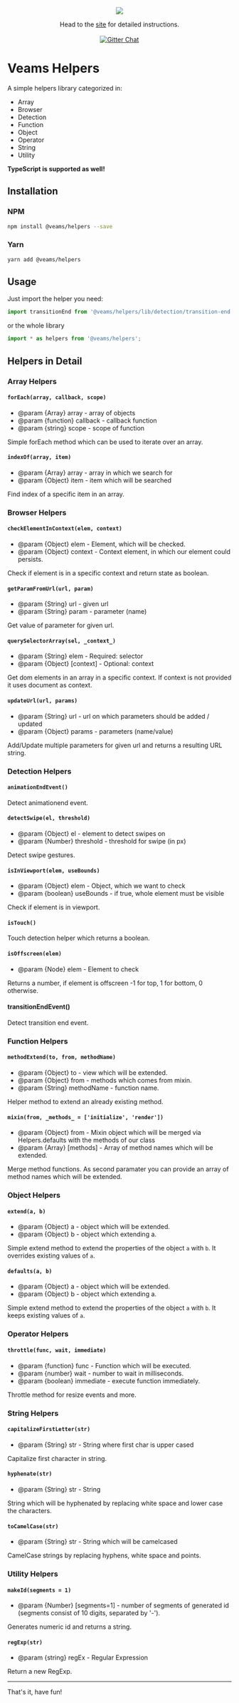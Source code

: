 <p align="center"><img src="https://www.veams.org/img/svg/icons/veams-std.svg"></p>
<p align="center">Head to the <a href="http://veams.org/">site</a> for detailed instructions.
<br><br>
<a href="https://gitter.im/Sebastian-Fitzner/Veams?utm_source=badge&utm_medium=badge&utm_campaign=pr-badge"><img src="https://badges.gitter.im/Sebastian-Fitzner/Veams.svg" alt="Gitter Chat" /></a></p>

# Veams Helpers

A simple helpers library categorized in: 
 
 - Array
 - Browser
 - Detection
 - Function
 - Object
 - Operator
 - String
 - Utility
 
 **TypeScript is supported as well!**
 
## Installation

### NPM

``` bash 
npm install @veams/helpers --save
```

### Yarn 

``` bash 
yarn add @veams/helpers
```

## Usage

Just import the helper you need: 

```js
import transitionEnd from '@veams/helpers/lib/detection/transition-end';
```

or the whole library 

```js
import * as helpers from '@veams/helpers';
```

## Helpers in Detail

### Array Helpers

#### `forEach(array, callback, scope)`

* @param {Array} array - array of objects
* @param {function} callback - callback function
* @param {string} scope - scope of function

Simple forEach method which can be used to iterate over an array.

#### `indexOf(array, item)`

* @param {Array} array - array in which we search for
* @param {Object} item - item which will be searched

Find index of a specific item in an array.

### Browser Helpers

#### `checkElementInContext(elem, context)`

* @param {Object} elem - Element, which will be checked.
* @param {Object} context - Context element, in which our element could persists.

Check if element is in a specific context and return state as boolean.

#### `getParamFromUrl(url, param)`

* @param {String} url - given url
* @param {String} param - parameter (name)

Get value of parameter for given url.

#### `querySelectorArray(sel, _context_)`

* @param {String} elem - Required: selector
* @param {Object} [context] - Optional: context

Get dom elements in an array in a specific context. If context is not provided it uses document as context.

#### `updateUrl(url, params)`

* @param {String} url - url on which parameters should be added / updated
* @param {Object} params - parameters (name/value)

Add/Update multiple parameters for given url and returns a resulting URL string.

### Detection Helpers

#### `animationEndEvent()`

Detect animationend event.

#### `detectSwipe(el, threshold)`

* @param {Object} el - element to detect swipes on
* @param {Number} threshold - threshold for swipe (in px)

Detect swipe gestures.

#### `isInViewport(elem, useBounds)`

* @param {Object} elem - Object, which we want to check
* @param {boolean} useBounds - if true, whole element must be visible

Check if element is in viewport.

#### `isTouch()`

Touch detection helper which returns a boolean.

#### `isOffscreen(elem)`

* @param {Node} elem - Element to check

Returns a number, if element is offscreen -1 for top, 1 for bottom, 0 otherwise.

#### transitionEndEvent()

Detect transition end event.

### Function Helpers

#### `methodExtend(to, from, methodName)`

* @param {Object} to - view which will be extended.
* @param {Object} from - methods which comes from mixin.
* @param {String} methodName - function name.

Helper method to extend an already existing method.

#### `mixin(from, _methods_ = ['initialize', 'render'])`

* @param {Object} from - Mixin object which will be merged via Helpers.defaults with the methods of our class
* @param {Array} [methods] - Array of method names which will be extended.

Merge method functions. As second paramater you can provide an array of method names which will be extended.

### Object Helpers

#### `extend(a, b)`

* @param {Object} a - object which will be extended.
* @param {Object} b - object which extending a.

Simple extend method to extend the properties of the object `a` with `b`. It overrides existing values of `a`.

#### `defaults(a, b)`

* @param {Object} a - object which will be extended.
* @param {Object} b - object which extending a.

Simple extend method to extend the properties of the object `a` with `b`. It keeps existing values of `a`.

### Operator Helpers

#### `throttle(func, wait, immediate)`

* @param {function} func - Function which will be executed.
* @param {number} wait - number to wait in milliseconds.
* @param {boolean} immediate - execute function immediately.

Throttle method for resize events and more.

### String Helpers

#### `capitalizeFirstLetter(str)`

* @param {String} str - String where first char is upper cased

Capitalize first character in string. 

#### `hyphenate(str)`

* @param {String} str - String 

String which will be hyphenated by replacing white space and lower case the characters.

#### `toCamelCase(str)`

* @param {String} str - String which will be camelcased

CamelCase strings by replacing hyphens, white space and points.

### Utility Helpers

#### `makeId(segments = 1)`

* @param {Number} [segments=1] - number of segments of generated id (segments consist of 10 digits, separated by '-').

Generates numeric id and returns a string.

#### `regExp(str)` 

* @param {string} regEx - Regular Expression

Return a new RegExp.

-------------------

That's it, have fun!